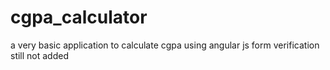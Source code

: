 # cgpa_calculator
a very basic application to calculate cgpa using angular js
form verification still not added
